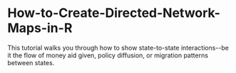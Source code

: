 # How-to-Create-Directed-Network-Maps-in-R
This tutorial walks you through how to show state-to-state interactions--be it the flow of money aid given, policy diffusion, or migration patterns between states. 
